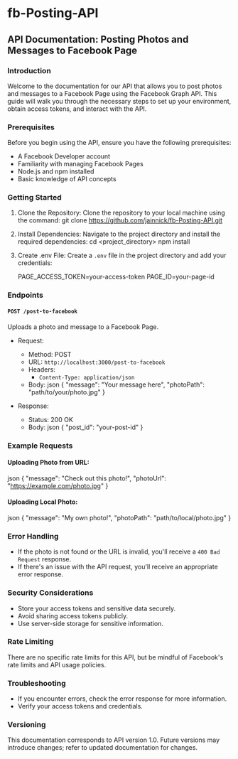 # fb-Posting-API
## API Documentation: Posting Photos and Messages to Facebook Page

### Introduction

Welcome to the documentation for our API that allows you to post photos and messages to a Facebook Page using the Facebook Graph API. This guide will walk you through the necessary steps to set up your environment, obtain access tokens, and interact with the API.

### Prerequisites

Before you begin using the API, ensure you have the following prerequisites:

- A Facebook Developer account
- Familiarity with managing Facebook Pages
- Node.js and npm installed
- Basic knowledge of API concepts

### Getting Started

1. Clone the Repository:
   Clone the repository to your local machine using the command:
   git clone <https://github.com/jainnick/fb-Posting-API.git>
  
2. Install Dependencies:
   Navigate to the project directory and install the required dependencies:
   cd <project_directory>
   npm install

3. Create .env File:
   Create a `.env` file in the project directory and add your credentials:
   
   PAGE_ACCESS_TOKEN=your-access-token
   PAGE_ID=your-page-id
   

### Endpoints

#### `POST /post-to-facebook`

Uploads a photo and message to a Facebook Page.

- Request:
  - Method: POST
  - URL: `http://localhost:3000/post-to-facebook`
  - Headers:
    - `Content-Type: application/json`
  - Body:
    json
    {
      "message": "Your message here",
      "photoPath": "path/to/your/photo.jpg"
    }
    
- Response:
  - Status: 200 OK
  - Body:
    json
    {
      "post_id": "your-post-id"
    }
    
### Example Requests

#### Uploading Photo from URL:

json
{
  "message": "Check out this photo!",
  "photoUrl": "https://example.com/photo.jpg"
}

#### Uploading Local Photo:

json
{
  "message": "My own photo!",
  "photoPath": "path/to/local/photo.jpg"
}

### Error Handling

- If the photo is not found or the URL is invalid, you'll receive a `400 Bad Request` response.
- If there's an issue with the API request, you'll receive an appropriate error response.

### Security Considerations

- Store your access tokens and sensitive data securely.
- Avoid sharing access tokens publicly.
- Use server-side storage for sensitive information.

### Rate Limiting

There are no specific rate limits for this API, but be mindful of Facebook's rate limits and API usage policies.

### Troubleshooting

- If you encounter errors, check the error response for more information.
- Verify your access tokens and credentials.

### Versioning

This documentation corresponds to API version 1.0. Future versions may introduce changes; refer to updated documentation for changes.


